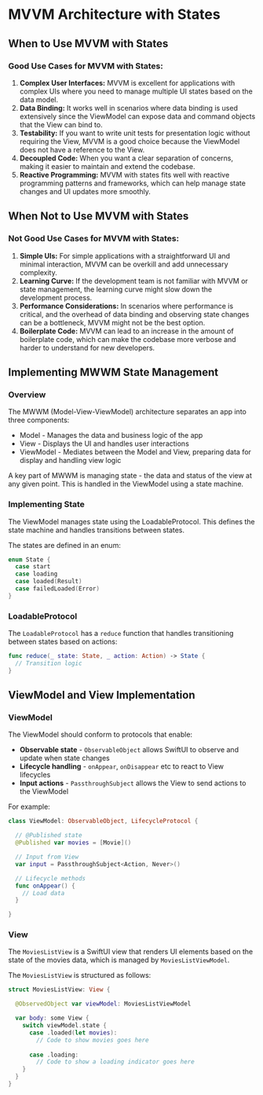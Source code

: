 # MVVM Architecture with States

## When to Use MVVM with States

### Good Use Cases for MVVM with States:

1. **Complex User Interfaces:** MVVM is excellent for applications with complex UIs where you need to manage multiple UI states based on the data model.
2. **Data Binding:** It works well in scenarios where data binding is used extensively since the ViewModel can expose data and command objects that the View can bind to.
3. **Testability:** If you want to write unit tests for presentation logic without requiring the View, MVVM is a good choice because the ViewModel does not have a reference to the View.
4. **Decoupled Code:** When you want a clear separation of concerns, making it easier to maintain and extend the codebase.
5. **Reactive Programming:** MVVM with states fits well with reactive programming patterns and frameworks, which can help manage state changes and UI updates more smoothly.

## When Not to Use MVVM with States

### Not Good Use Cases for MVVM with States:

1. **Simple UIs:** For simple applications with a straightforward UI and minimal interaction, MVVM can be overkill and add unnecessary complexity.
2. **Learning Curve:** If the development team is not familiar with MVVM or state management, the learning curve might slow down the development process.
3. **Performance Considerations:** In scenarios where performance is critical, and the overhead of data binding and observing state changes can be a bottleneck, MVVM might not be the best option.
4. **Boilerplate Code:** MVVM can lead to an increase in the amount of boilerplate code, which can make the codebase more verbose and harder to understand for new developers.

## Implementing MWWM State Management

### Overview
The MWWM (Model-View-ViewModel) architecture separates an app into three components:
- Model - Manages the data and business logic of the app
- View - Displays the UI and handles user interactions
- ViewModel - Mediates between the Model and View, preparing data for display and handling view logic

A key part of MWWM is managing state - the data and status of the view at any given point. This is handled in the ViewModel using a state machine.

### Implementing State
The ViewModel manages state using the LoadableProtocol. This defines the state machine and handles transitions between states.

The states are defined in an enum:
```swift
enum State {
  case start
  case loading
  case loaded(Result) 
  case failedLoaded(Error)
}
```
### LoadableProtocol

The `LoadableProtocol` has a `reduce` function that handles transitioning between states based on actions:

```swift
func reduce(_ state: State, _ action: Action) -> State {
  // Transition logic
}
```

## ViewModel and View Implementation

### ViewModel

The ViewModel should conform to protocols that enable:

- **Observable state** - `ObservableObject` allows SwiftUI to observe and update when state changes
- **Lifecycle handling** - `onAppear`, `onDisappear` etc to react to View lifecycles
- **Input actions** - `PassthroughSubject` allows the View to send actions to the ViewModel

For example:

```swift
class ViewModel: ObservableObject, LifecycleProtocol {

  // @Published state
  @Published var movies = [Movie]()

  // Input from View
  var input = PassthroughSubject<Action, Never>()

  // Lifecycle methods
  func onAppear() {
    // Load data
  }

}
```

### View

The `MoviesListView` is a SwiftUI view that renders UI elements based on the state of the movies data, which is managed by `MoviesListViewModel`.

The `MoviesListView` is structured as follows:

```swift
struct MoviesListView: View {

  @ObservedObject var viewModel: MoviesListViewModel

  var body: some View {
    switch viewModel.state {
      case .loaded(let movies):
        // Code to show movies goes here
      
      case .loading:
        // Code to show a loading indicator goes here
    }
  }
}
```


